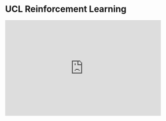 # UCL Reinforcement Learning

<iframe width="100%" height="310px" src="https://www.youtube.com/embed/videoseries?list=PLqYmG7hTraZDVH599EItlEWsUOsJbAodm" title="YouTube video player" frameborder="0" allow="accelerometer; autoplay; clipboard-write; encrypted-media; gyroscope; picture-in-picture" allowfullscreen></iframe>

<!-- ![type:video](https://www.youtube.com/embed/TCCjZe0y4Qc)

![type:video](https://www.youtube.com/embed/aQJP3Z2Ho8U)

![type:video](https://www.youtube.com/embed/zSOMeug_i_M)

![type:video](https://www.youtube.com/embed/XpbLq7rIJAA)

![type:video](https://www.youtube.com/embed/eaWfWoVUTEw)

![type:video](https://www.youtube.com/embed/t9uf9cuogBo)

![type:video](https://www.youtube.com/embed/ook46h2Jfb4)

![type:video](https://www.youtube.com/embed/FKl8kM4finE)

![type:video](https://www.youtube.com/embed/y3oqOjHilio)

![type:video](https://www.youtube.com/embed/AJejcug2brU)

![type:video](https://www.youtube.com/embed/u84MFu1nG4g)

![type:video](https://www.youtube.com/embed/cVzvNZOBaJ4)

![type:video](https://www.youtube.com/embed/siDtNqlPoLk) -->
